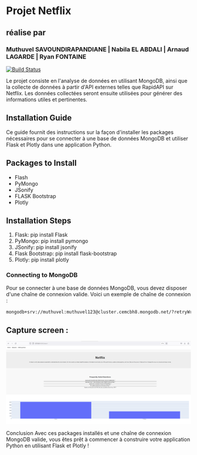 # Projet Netflix 
## réalise par
###  Muthuvel SAVOUNDIRAPANDIANE | Nabila EL ABDALI | Arnaud LAGARDE | Ryan FONTAINE

[![Build Status](https://travis-ci.org/joemccann/dillinger.svg?branch=master)](https://travis-ci.org/joemccann/dillinger)

Le projet consiste en l'analyse de données en utilisant MongoDB, ainsi que la collecte de données à partir d'API externes telles que RapidAPI sur Netflix. Les données collectées seront ensuite utilisées pour générer des informations utiles et pertinentes.


## Installation Guide

Ce guide fournit des instructions sur la façon d'installer les packages nécessaires pour se connecter à une base de données MongoDB et utiliser Flask et Plotly dans une application Python.

## Packages to Install
- Flash
- PyMongo
- JSonify
- FLASK Bootstrap
- Plotly

## Installation Steps
1. Flask: pip install Flask
2. PyMongo: pip install pymongo
3. JSonify: pip install jsonify
4. Flask Bootstrap: pip install flask-bootstrap
5. Plotly: pip install plotly

### Connecting to MongoDB
Pour se connecter à une base de données MongoDB, vous devez disposer d'une chaîne de connexion valide. Voici un exemple de chaîne de connexion :
```sh
mongodb+srv://muthuvel:muthuvel123@cluster.cemcbh8.mongodb.net/?retryWrites=true&w=majority
```

## Capture screen : 

![Alt text](/image/data1.png "Optional title")









Conclusion
Avec ces packages installés et une chaîne de connexion MongoDB valide, vous êtes prêt à commencer à construire votre application Python en utilisant Flask et Plotly !

